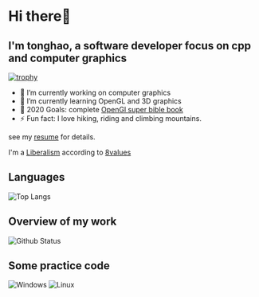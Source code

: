 # Hi there👋

## I'm tonghao, a software developer focus on cpp and computer graphics

[![trophy](https://github-profile-trophy.vercel.app/?username=maidamai0&margin-w=16)](https://github.com/ryo-ma/github-profile-trophy)

- 🔭 I’m currently working on computer graphics
- 🌱 I’m currently learning OpenGL and 3D graphics
- 🥅 2020 Goals: complete [OpenGl super bible book](http://www.openglsuperbible.com/)
- ⚡ Fun fact: I love hiking, riding and climbing mountains.

see my [resume](https://github.com/maidamai0/maidamai0.github.io/blob/master/resume.md) for details.

I'm a [Liberalism](https://8values.github.io/results.html?e=58.3&d=77.2&g=58.6&s=52.6) according to [8values](https://8values.github.io/index.html)

## Languages

![Top Langs](https://github-readme-stats.vercel.app/api/top-langs/?username=maidamai0&layout=compact&card_width=500&hide_border=true&hide=html)

## Overview of my work

![Github Status](https://github-readme-stats.vercel.app/api?username=maidamai0&show_icons=true&hide_border=true&hide_title=true)

## Some practice code

![Windows](https://github.com/maidamai0/maidamai0/actions/workflows/windows.yml/badge.svg)
![Linux](https://github.com/maidamai0/maidamai0/actions/workflows/linux.yml/badge.svg)
